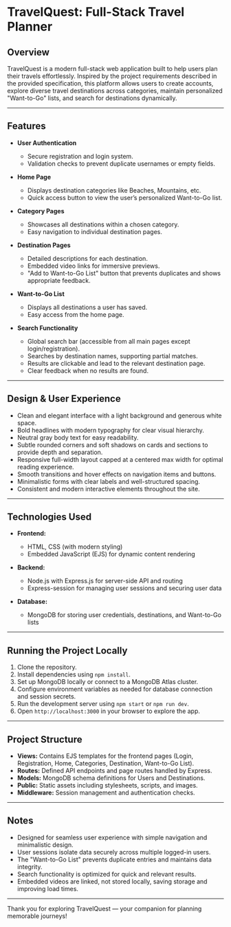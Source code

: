 # TravelQuest: Full-Stack Travel Planner

## Overview

TravelQuest is a modern full-stack web application built to help users plan their travels effortlessly. Inspired by the project requirements described in the provided specification, this platform allows users to create accounts, explore diverse travel destinations across categories, maintain personalized "Want-to-Go" lists, and search for destinations dynamically.

---

## Features

- **User Authentication**
  - Secure registration and login system.
  - Validation checks to prevent duplicate usernames or empty fields.
  
- **Home Page**
  - Displays destination categories like Beaches, Mountains, etc.
  - Quick access button to view the user’s personalized Want-to-Go list.
  
- **Category Pages**
  - Showcases all destinations within a chosen category.
  - Easy navigation to individual destination pages.

- **Destination Pages**
  - Detailed descriptions for each destination.
  - Embedded video links for immersive previews.
  - "Add to Want-to-Go List" button that prevents duplicates and shows appropriate feedback.
  
- **Want-to-Go List**
  - Displays all destinations a user has saved.
  - Easy access from the home page.

- **Search Functionality**
  - Global search bar (accessible from all main pages except login/registration).
  - Searches by destination names, supporting partial matches.
  - Results are clickable and lead to the relevant destination page.
  - Clear feedback when no results are found.

---

## Design & User Experience

- Clean and elegant interface with a light background and generous white space.
- Bold headlines with modern typography for clear visual hierarchy.
- Neutral gray body text for easy readability.
- Subtle rounded corners and soft shadows on cards and sections to provide depth and separation.
- Responsive full-width layout capped at a centered max width for optimal reading experience.
- Smooth transitions and hover effects on navigation items and buttons.
- Minimalistic forms with clear labels and well-structured spacing.
- Consistent and modern interactive elements throughout the site.

---

## Technologies Used

- **Frontend:**
  - HTML, CSS (with modern styling)
  - Embedded JavaScript (EJS) for dynamic content rendering
  
- **Backend:**
  - Node.js with Express.js for server-side API and routing
  - Express-session for managing user sessions and securing user data
  
- **Database:**
  - MongoDB for storing user credentials, destinations, and Want-to-Go lists
  
---

## Running the Project Locally

1. Clone the repository.
2. Install dependencies using `npm install`.
3. Set up MongoDB locally or connect to a MongoDB Atlas cluster.
4. Configure environment variables as needed for database connection and session secrets.
5. Run the development server using `npm start` or `npm run dev`.
6. Open `http://localhost:3000` in your browser to explore the app.

---

## Project Structure

- **Views:** Contains EJS templates for the frontend pages (Login, Registration, Home, Categories, Destination, Want-to-Go List).
- **Routes:** Defined API endpoints and page routes handled by Express.
- **Models:** MongoDB schema definitions for Users and Destinations.
- **Public:** Static assets including stylesheets, scripts, and images.
- **Middleware:** Session management and authentication checks.
  
---

## Notes

- Designed for seamless user experience with simple navigation and minimalistic design.
- User sessions isolate data securely across multiple logged-in users.
- The "Want-to-Go List" prevents duplicate entries and maintains data integrity.
- Search functionality is optimized for quick and relevant results.
- Embedded videos are linked, not stored locally, saving storage and improving load times.


---

Thank you for exploring TravelQuest — your companion for planning memorable journeys!

